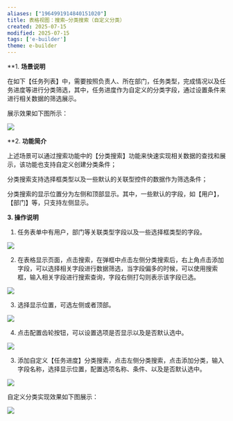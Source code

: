 ```yaml
---
aliases: ["1964991914840151020"]
title: 表格视图：搜索—分类搜索（自定义分类）
created: 2025-07-15
modified: 2025-07-15
tags: ['e-builder']
theme: e-builder
---
```


**1. **场景说明**

在如下【任务列表】中，需要按照负责人、所在部门，任务类型，完成情况以及任务进度等进行分类筛选，其中，任务进度作为自定义的分类字段，通过设置条件来进行相关数据的筛选展示。

展示效果如下图所示：

![](9c217ed172366999f4dc736d5763ff46.jpg)

**2. **功能简介**

上述场景可以通过搜索功能中的【分类搜索】功能来快速实现相关数据的查找和展示，该功能也支持自定义创建分类条件；

分类搜索支持选择框类型以及一些默认的关联型控件的数据作为筛选条件；

分类搜索的显示位置分为左侧和顶部显示。其中，一些默认的字段，如【用户】，【部门】等，只支持左侧显示。

**3. 操作说明**

1. 任务表单中有用户，部门等关联类型字段以及一些选择框类型的字段。

![](fcfdebba4474d67cdbff6be8042a70fc.jpg)

2. 在表格显示页面，点击搜索，在弹框中点击左侧分类搜索后，右上角点击添加字段，可以选择相关字段进行数据筛选，当字段偏多的时候，可以使用搜索框，输入相关字段进行搜索查询，字段右侧打勾则表示该字段已选。

![](ad23fc9ae10902597e1cc5224b596254.jpg)

3. 选择显示位置，可选左侧或者顶部。

![](8bc12ed9d5ed9df109da4579113d1ec5.jpg)

4. 点击配置齿轮按钮，可以设置选项是否显示以及是否默认选中。

![](97fdeee1cacf602f98f8987d0d91f232.jpg)

3. 添加自定义【任务进度】分类搜索，点击左侧分类搜索，点击添加分类，输入字段名称，选择显示位置，配置选项名称、条件、以及是否默认选中。

![](916bb08e09e7355eaf7e856081a777f9.jpg)

自定义分类实现效果如下图展示：

![](fef66be81557816e6db111ccce6dfb88.jpg)